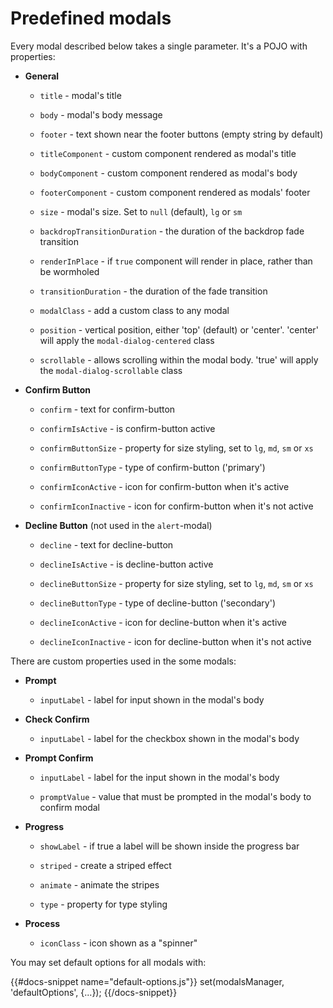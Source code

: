 # Predefined modals

Every modal described below takes a single parameter. It's a POJO with properties:

* **General**

  * `title` - modal's title

  * `body` - modal's body message

  * `footer` - text shown near the footer buttons (empty string by default)

  * `titleComponent` - custom component rendered as modal's title

  * `bodyComponent` - custom component rendered as modal's body

  * `footerComponent` - custom component rendered as modals' footer

  * `size` - modal's size. Set to `null` (default), `lg` or `sm`

  * `backdropTransitionDuration` - the duration of the backdrop fade transition

  * `renderInPlace` - if `true` component will render in place, rather than be wormholed

  * `transitionDuration` - the duration of the fade transition

  * `modalClass` - add a custom class to any modal

  * `position` - vertical position, either 'top' (default) or 'center'. 'center' will apply the `modal-dialog-centered` class

  * `scrollable` - allows scrolling within the modal body. 'true' will apply the `modal-dialog-scrollable` class

* **Confirm Button**

  * `confirm` - text for confirm-button

  * `confirmIsActive` - is confirm-button active

  * `confirmButtonSize` - property for size styling, set to `lg`, `md`, `sm` or `xs`

  * `confirmButtonType` - type of confirm-button ('primary')

  * `confirmIconActive` - icon for confirm-button when it's active

  * `confirmIconInactive` - icon for confirm-button when it's not active

* **Decline Button** (not used in the `alert`-modal)

  * `decline` - text for decline-button

  * `declineIsActive` - is decline-button active

  * `declineButtonSize` - property for size styling, set to `lg`, `md`, `sm` or `xs`

  * `declineButtonType` - type of decline-button ('secondary')

  * `declineIconActive` - icon for decline-button when it's active

  * `declineIconInactive` - icon for decline-button when it's not active

There are custom properties used in the some modals:

* **Prompt**

  * `inputLabel` - label for input shown in the modal's body

* **Check Confirm**

  * `inputLabel` - label for the checkbox shown in the modal's body

* **Prompt Confirm**

  * `inputLabel` - label for the input shown in the modal's body

  * `promptValue` - value that must be prompted in the modal's body to confirm modal

* **Progress**

  * `showLabel` - if true a label will be shown inside the progress bar

  * `striped` - create a striped effect

  * `animate` - animate the stripes

  * `type` - property for type styling

* **Process**

   * `iconClass` - icon shown as a "spinner"

You may set default options for all modals with:

{{#docs-snippet name="default-options.js"}}
set(modalsManager, 'defaultOptions', {...});
{{/docs-snippet}}
